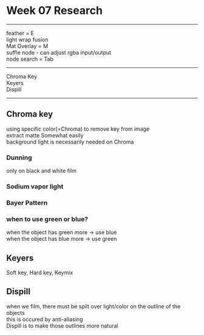 # Week 07 Research
- - -
   
feather = E   
light wrap fusion   
Mat Overlay = M   
suffle node - can adjust rgba input/output   
node search = Tab

- - -   
Chroma Key   
Keyers   
Dispill   
- - -   
   
## Chroma key    
using specific color(=Chroma) to remove key from image   
extract matte Somewhat easily   
background light is necessarily needed on Chroma   





   
### Dunning 
only on black and white film   
### Sodium vapor light   
### Bayer Pattern   
   
### when to use green or blue? 
when the object has green more -> use blue   
when the object has blue more -> use green   

## Keyers   
Soft key, Hard key, Keymix   


   
## Dispill   
when we film, there must be spilt over light/color on the outline of the objects   
this is occured by anti-aliasing   
Dispill is to make those outlines more natural   
